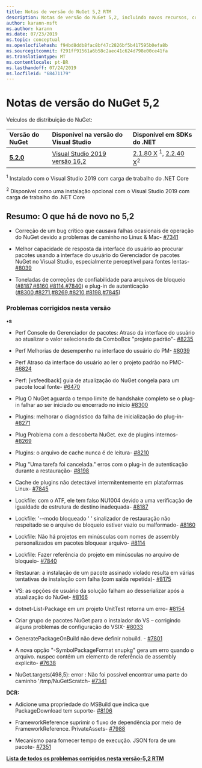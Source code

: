 ```yaml
---
title: Notas de versão do NuGet 5,2 RTM
description: Notas de versão do NuGet 5,2, incluindo novos recursos, correções de bugs e DCRs.
author: karann-msft
ms.author: karann
ms.date: 07/23/2019
ms.topic: conceptual
ms.openlocfilehash: f94bd8ddb8fac8bf47c2826bf5b417595b0efa8b
ms.sourcegitcommit: f291ff91561a6b58c2aec41c624d798e00ce41fa
ms.translationtype: MT
ms.contentlocale: pt-BR
ms.lasthandoff: 07/24/2019
ms.locfileid: "68471179"
---
```

# <a name="nuget-52-release-notes"></a>Notas de versão do NuGet 5,2

Veículos de distribuição do NuGet:

| Versão do NuGet | Disponível na versão do Visual Studio| Disponível em SDKs do .NET|
|:---|:---|:---|
| [**5.2.0**](https://nuget.org/downloads) | [Visual Studio 2019 versão 16,2](https://visualstudio.microsoft.com/downloads/) | [2.1.80 X](https://dotnet.microsoft.com/download/dotnet-core/2.1) <sup>1</sup>, [2.2.40 X](https://dotnet.microsoft.com/download/dotnet-core/2.2)<sup>2</sup> |

<sup>1</sup> Instalado com o Visual Studio 2019 com carga de trabalho do .NET Core 

<sup>2</sup> Disponível como uma instalação opcional com o Visual Studio 2019 com carga de trabalho do .NET Core

## <a name="summary-whats-new-in-52"></a>Resumo: O que há de novo no 5,2

* Correção de um bug crítico que causava falhas ocasionais de operação do NuGet devido a problemas de caminho no Linux & Mac- [#7341](https://github.com/NuGet/Home/issues/7341)

* Melhor capacidade de resposta da interface do usuário ao procurar pacotes usando a interface do usuário do Gerenciador de pacotes NuGet no Visual Studio, especialmente perceptível para fontes lentas- [#8039](https://github.com/NuGet/Home/issues/8039)

* Toneladas de correções de confiabilidade para arquivos de bloqueio ([#8187](https://github.com/NuGet/Home/issues/8187),[#8160](https://github.com/NuGet/Home/issues/8160),[#8114](https://github.com/NuGet/Home/issues/8114),[#7840](https://github.com/NuGet/Home/issues/7840)) e plug-in de autenticação ([#8300](https://github.com/NuGet/Home/issues/8300),[#8271](https://github.com/NuGet/Home/issues/8271),[#8269](https://github.com/NuGet/Home/issues/8269),[#8210](https://github.com/NuGet/Home/issues/8210),[#8198](https://github.com/NuGet/Home/issues/8198),[#7845](https://github.com/NuGet/Home/issues/7845))

### <a name="issues-fixed-in-this-release"></a>Problemas corrigidos nesta versão

**•s**

* Perf Console do Gerenciador de pacotes:  Atraso da interface do usuário ao atualizar o valor selecionado da ComboBox "projeto padrão"- [#8235](https://github.com/NuGet/Home/issues/8235)

* Perf Melhorias de desempenho na interface do usuário do PM- [#8039](https://github.com/NuGet/Home/issues/8039)

* Perf Atraso da interface do usuário ao ler o projeto padrão no PMC- [#6824](https://github.com/NuGet/Home/issues/6824)

* Perf: [vsfeedback] guia de atualização do NuGet congela para um pacote local fonte- [#6470](https://github.com/NuGet/Home/issues/6470)

* Plug  O NuGet aguarda o tempo limite de handshake completo se o plug-in falhar ao ser iniciado ou encerrado no início [#8300](https://github.com/NuGet/Home/issues/8300)

* Plugins: melhorar o diagnóstico da falha de inicialização do plug-in- [#8271](https://github.com/NuGet/Home/issues/8271)

* Plug Problema com a descoberta NuGet. exe de plugins internos- [#8269](https://github.com/NuGet/Home/issues/8269)

* Plugins: o arquivo de cache nunca é de leitura- [#8210](https://github.com/NuGet/Home/issues/8210)

* Plug  "Uma tarefa foi cancelada." erros com o plug-in de autenticação durante a restauração- [#8198](https://github.com/NuGet/Home/issues/8198)

* Cache de plugins não detectável intermitentemente em plataformas Linux- [#7845](https://github.com/NuGet/Home/issues/7845)

* Lockfile: com o ATF, ele tem falso NU1004 devido a uma verificação de igualdade de estrutura de destino inadequada- [#8187](https://github.com/NuGet/Home/issues/8187)

* Lockfile: '--modo bloqueado ' ' sinalizador de restauração não respeitado se o arquivo de bloqueio estiver vazio ou malformado- [#8160](https://github.com/NuGet/Home/issues/8160)

* Lockfile: Não há projetos em minúsculas com nomes de assembly personalizados em pacotes bloquear arquivo- [#8114](https://github.com/NuGet/Home/issues/8114)

* Lockfile: Fazer referência do projeto em minúsculas no arquivo de bloqueio- [#7840](https://github.com/NuGet/Home/issues/7840)

* Restaurar: a instalação de um pacote assinado violado resulta em várias tentativas de instalação com falha (com saída repetida)- [#8175](https://github.com/NuGet/Home/issues/8175)

* VS: as opções de usuário da solução falham ao desserializar após a atualização do NuGet- [#8166](https://github.com/NuGet/Home/issues/8166)

* dotnet-List-Package em um projeto UnitTest retorna um erro- [#8154](https://github.com/NuGet/Home/issues/8154)

* Criar grupo de pacotes NuGet para o instalador do VS – corrigindo alguns problemas de configuração do VSIX- [#8033](https://github.com/NuGet/Home/issues/8033)

* GeneratePackageOnBuild não deve definir nobuild. - [#7801](https://github.com/NuGet/Home/issues/7801)

* A nova opção "-SymbolPackageFormat snupkg" gera um erro quando o arquivo. nuspec contém um elemento de referência de assembly explícito- [#7638](https://github.com/NuGet/Home/issues/7638)

* NuGet.targets(498,5): error : Não foi possível encontrar uma parte do caminho '/tmp/NuGetScratch- [#7341](https://github.com/NuGet/Home/issues/7341)

**DCR:**

* Adicione uma propriedade do MSBuild que indica que PackageDownload tem suporte- [#8106](https://github.com/NuGet/Home/issues/8106)

* FrameworkReference suprimir o fluxo de dependência por meio de FrameworkReference. PrivateAssets- [#7988](https://github.com/NuGet/Home/issues/7988)

* Mecanismo para fornecer tempo de execução. JSON fora de um pacote- [#7351](https://github.com/NuGet/Home/issues/7351)

**[Lista de todos os problemas corrigidos nesta versão-5,2 RTM](https://github.com/nuget/home/issues?q=is%3Aissue+is%3Aclosed+milestone%3A%225.2")**


